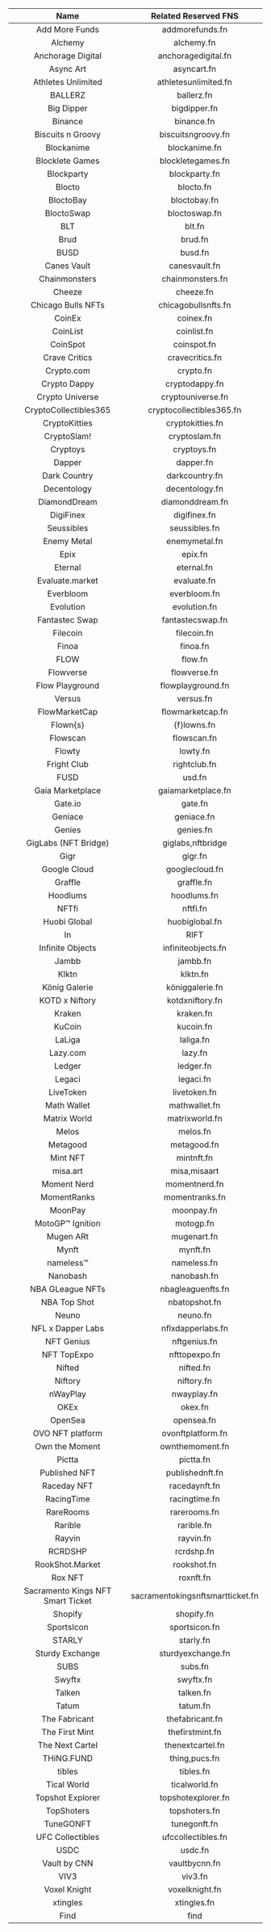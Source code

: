 |Name       |      Related Reserved FNS |
|:---:|:---:|
|Add More Funds       |      addmorefunds.fn        | 
|Alchemy       |      alchemy.fn        | 
|Anchorage Digital       |      anchoragedigital.fn        | 
|Async Art       |      asyncart.fn        | 
|Athletes Unlimited       |      athletesunlimited.fn        | 
|BALLERZ       |      ballerz.fn        | 
|Big Dipper       |      bigdipper.fn        | 
|Binance       |      binance.fn        | 
|Biscuits n Groovy       |      biscuitsngroovy.fn        | 
|Blockanime       |      blockanime.fn        | 
|Blocklete Games       |      blockletegames.fn        | 
|Blockparty       |      blockparty.fn        | 
|Blocto       |      blocto.fn        | 
|BloctoBay       |      bloctobay.fn        | 
|BloctoSwap       |      bloctoswap.fn        | 
|BLT       |      blt.fn        | 
|Brud       |      brud.fn        | 
|BUSD       |      busd.fn        | 
|Canes Vault       |      canesvault.fn        | 
|Chainmonsters       |      chainmonsters.fn        | 
|Cheeze       |      cheeze.fn        | 
|Chicago Bulls NFTs       |      chicagobullsnfts.fn        | 
|CoinEx       |      coinex.fn        | 
|CoinList       |      coinlist.fn        | 
|CoinSpot       |      coinspot.fn        | 
|Crave Critics       |      cravecritics.fn        | 
|Crypto.com       |      crypto.fn        | 
|Crypto Dappy       |      cryptodappy.fn        | 
|Crypto Universe       |      cryptouniverse.fn        | 
|CryptoCollectibles365       |      cryptocollectibles365.fn        | 
|CryptoKitties       |      cryptokitties.fn        | 
|CryptoSlam!|cryptoslam.fn        | 
|Cryptoys       |      cryptoys.fn        | 
|Dapper       |      dapper.fn        | 
|Dark Country       |      darkcountry.fn        | 
|Decentology       |      decentology.fn        | 
|DiamondDream       |      diamonddream.fn        | 
|DigiFinex       |      digifinex.fn        | 
|Seussibles       |      seussibles.fn        | 
|Enemy Metal       |      enemymetal.fn        | 
|Epix       |      epix.fn        | 
|Eternal       |      eternal.fn        | 
|Evaluate.market       |      evaluate.fn        | 
|Everbloom       |      everbloom.fn        | 
|Evolution       |      evolution.fn        | 
|Fantastec Swap       |      fantastecswap.fn        | 
|Filecoin       |      filecoin.fn        | 
|Finoa       |      finoa.fn        | 
|FLOW       |      flow.fn        | 
|Flowverse       |      flowverse.fn        | 
|Flow Playground       |      flowplayground.fn        | 
|Versus       |      versus.fn        | 
|FlowMarketCap       |      flowmarketcap.fn        | 
|Flown{s}       |      {f}lowns.fn        | 
|Flowscan       |      flowscan.fn        | 
|Flowty       |      lowty.fn        | 
|Fright Club       |      rightclub.fn        | 
|FUSD       |      usd.fn        | 
|Gaia Marketplace       |      gaiamarketplace.fn        | 
|Gate.io       |      gate.fn        | 
|Geniace       |      geniace.fn        | 
|Genies       |      genies.fn        | 
|GigLabs (NFT Bridge)|giglabs,nftbridge|
|Gigr       |      gigr.fn        | 
|Google Cloud       |      googlecloud.fn        | 
|Graffle       |      graffle.fn        | 
|Hoodlums       |      hoodlums.fn        | 
|NFTfi       |      nftfi.fn        | 
|Huobi Global       |      huobiglobal.fn        | 
|In       |      RIFT       |      inrift.fn        | 
|Infinite Objects       |      infiniteobjects.fn        | 
|Jambb       |      jambb.fn        | 
|Klktn       |      klktn.fn        | 
|König Galerie       |      königgalerie.fn        | 
|KOTD x Niftory       |      kotdxniftory.fn        | 
|Kraken       |      kraken.fn        | 
|KuCoin       |      kucoin.fn        | 
|LaLiga       |      laliga.fn        | 
|Lazy.com       |      lazy.fn        | 
|Ledger       |      ledger.fn        | 
|Legaci       |      legaci.fn        | 
|LiveToken       |      livetoken.fn        | 
|Math Wallet       |      mathwallet.fn        | 
|Matrix World       |      matrixworld.fn        | 
|Melos       |      melos.fn        | 
|Metagood       |      metagood.fn        | 
|Mint NFT       |      mintnft.fn        | 
|misa.art       |      misa,misaart|
|Moment Nerd       |      momentnerd.fn        | 
|MomentRanks       |      momentranks.fn        | 
|MoonPay       |      moonpay.fn        | 
|MotoGP™ Ignition       |      motogp.fn        | 
|Mugen ARt       |      mugenart.fn        | 
|Mynft       |      mynft.fn        | 
|nameless™|nameless.fn        | 
|Nanobash       |      nanobash.fn        | 
|NBA GLeague NFTs       |      nbagleaguenfts.fn        | 
|NBA Top Shot       |      nbatopshot.fn        | 
|Neuno       |      neuno.fn        | 
|NFL x Dapper Labs       |      nflxdapperlabs.fn        | 
|NFT Genius       |      nftgenius.fn        | 
|NFT TopExpo       |      nfttopexpo.fn        | 
|Nifted       |      nifted.fn        | 
|Niftory       |      niftory.fn        | 
|nWayPlay       |      nwayplay.fn        | 
|OKEx       |      okex.fn        | 
|OpenSea       |      opensea.fn        | 
|OVO NFT platform       |      ovonftplatform.fn        | 
|Own the Moment       |      ownthemoment.fn        | 
|Pictta       |      pictta.fn        | 
|Published NFT       |      publishednft.fn        | 
|Raceday NFT       |      racedaynft.fn        | 
|RacingTime       |      racingtime.fn        | 
|RareRooms       |      rarerooms.fn        | 
|Rarible       |      rarible.fn        | 
|Rayvin       |      rayvin.fn        | 
|RCRDSHP       |      rcrdshp.fn        | 
|RookShot.Market       |      rookshot.fn        | 
|Rox NFT       |      roxnft.fn        | 
|Sacramento Kings NFT Smart Ticket       |      sacramentokingsnftsmartticket.fn        | 
|Shopify       |      shopify.fn        | 
|SportsIcon       |      sportsicon.fn        | 
|STARLY       |      starly.fn        | 
|Sturdy Exchange       |      sturdyexchange.fn        | 
|SUBS       |      subs.fn        | 
|Swyftx       |      swyftx.fn        | 
|Talken       |      talken.fn        | 
|Tatum       |      tatum.fn        | 
|The Fabricant       |      thefabricant.fn        | 
|The First Mint       |      thefirstmint.fn        | 
|The Next Cartel       |      thenextcartel.fn        | 
|THiNG.FUND       |      thing,pucs.fn        | 
|tibles       |      tibles.fn        | 
|Tical World       |      ticalworld.fn        | 
|Topshot Explorer       |      topshotexplorer.fn        | 
|TopShoters       |      topshoters.fn        | 
|TuneGONFT       |      tunegonft.fn        | 
|UFC Collectibles       |      ufccollectibles.fn        | 
|USDC       |      usdc.fn        | 
|Vault by CNN       |      vaultbycnn.fn        | 
|VIV3       |      viv3.fn        | 
|Voxel Knight       |      voxelknight.fn        | 
|xtingles       |      xtingles.fn        | 
|Find       |      find|
